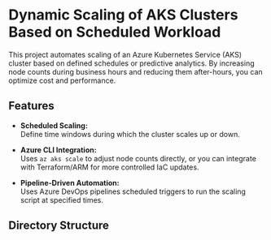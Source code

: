 # Dynamic Scaling of AKS Clusters Based on Scheduled Workload

This project automates scaling of an Azure Kubernetes Service (AKS) cluster based on defined schedules or predictive analytics. By increasing node counts during business hours and reducing them after-hours, you can optimize cost and performance.

## Features

- **Scheduled Scaling:**  
  Define time windows during which the cluster scales up or down.

- **Azure CLI Integration:**  
  Uses `az aks scale` to adjust node counts directly, or you can integrate with Terraform/ARM for more controlled IaC updates.

- **Pipeline-Driven Automation:**  
  Uses Azure DevOps pipelines scheduled triggers to run the scaling script at specified times.

## Directory Structure

